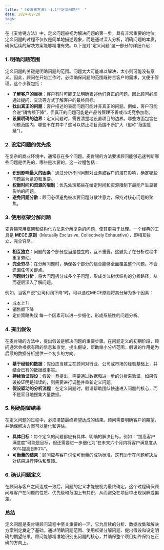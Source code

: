 ```yaml
---
title: "《麦肯锡方法》-1.1**定义问题**  "
date: 2024-09-28
tags: 
---
```

在《麦肯锡方法》中，定义问题被视为解决问题的第一步，具有非常重要的地位。定义问题的过程不仅仅是简单地描述现象，而是通过深入分析，明确问题的本质，确保后续的解决方案能够精准有效。以下是对“定义问题”这一部分的详细介绍：

### 1. **明确问题范围**
   定义问题的关键是明确问题的范围。问题太大可能难以解决，太小则可能没有意义。因此，顾问在开始工作时，必须确保问题的范围既符合客户的需求，又便于管理。这个步骤包括：
   - **了解客户的目标**：客户有时可能无法明确表述他们真正的问题，因此顾问必须通过提问、交流等方式了解客户的最终目标。
   - **找出真正的问题**：客户描述的表面问题可能并非真正的问题。例如，客户可能会说“销售额下降”，但真正的问题可能是产品线管理不善或市场竞争加剧。
   - **设置明确的边界**：定义问题时，需要清楚地设置项目的边界。哪些方面包含在问题范围内，哪些不在其中？这可以防止项目范围不断扩大（俗称“范围蔓延”）。

### 2. **设定问题的优先级**
   在复杂的商业环境中，通常存在多个问题。麦肯锡的方法要求顾问能够迅速判断哪些问题是优先的，哪些是次要的。这一过程包括：
   - **识别影响最大的因素**：通过分析不同问题对业务或客户的潜在影响，确定哪些问题最为紧迫和重要。
   - **权衡时间和资源的限制**：优先处理那些在给定时间和资源限制下最能产生显著影响的问题。
   - **避免问题分散**：顾问必须避免被次要问题分散注意力，保持对核心问题的聚焦。

### 3. **使用框架分解问题**
   麦肯锡常用框架和结构化方法来分解复杂的问题，使其更易于处理。一个经典的工具是 **MECE 原则**（Mutually Exclusive, Collectively Exhaustive），即相互独立，完全穷尽。
   - **相互独立**：问题的各个部分应当是独立的，互不重叠。这避免了在分析过程中重复劳动。
   - **完全穷尽**：在分解问题时，确保各个部分的组合能够全面覆盖整个问题，不会遗漏任何关键点。
   - **问题树分析**：将大问题拆分成多个子问题，形成类似树状结构的分析路径，从而逐层深入了解问题。

   例如，当客户说“公司利润下降”时，可以通过MECE原则将其分解为多个因素：
   - 成本上升
   - 销售额下降
   - 定价策略失误
      每一个因素可以进一步细化，形成系统性的问题分析。

### 4. **提出假设**
   在麦肯锡的方法中，提出假设是解决问题的重要步骤。在问题定义的初期阶段，顾问通常会根据有限的信息和直觉，提出假设，帮助缩小分析范围。假设的作用是为后续的数据分析提供一个初步的方向。
   - **基于经验和数据**：假设应当建立在顾问对行业、公司或市场的经验基础上，并结合已有的数据或事实。
   - **持续验证假设**：假设一旦提出，需要通过数据和进一步的分析来验证。如果假设被证明是错误的，则需要进行调整并重新定义问题。
   - **假设驱动的分析流程**：在定义问题时，假设帮助团队快速进入问题的核心，而不是盲目地搜集大量数据。

### 5. **明确期望结果**
   在定义问题的过程中，必须清楚最终希望达成的结果。顾问需要明确客户的期望，并确保解决方案可以量化和评估。
   - **具体目标**：每个定义的问题都应有具体、明确的解决目标。例如：“提高客户满意度”可能是目标，但还需要进一步细化为“在未来六个月内将客户满意度从80%提高到90%”。
   - **可衡量的结果**：顾问应与客户讨论可衡量的成功标准，这有助于在问题解决后对结果进行评估和反馈。

### 6. **确认问题定义**
   在顾问与客户之间达成一致后，问题的定义才能被视为最终确定。这个过程确保顾问与客户在问题的性质、优先级和范围上有共识，从而避免在项目中出现误解或偏差。

### 总结
定义问题是麦肯锡顾问流程中至关重要的一环，它为后续的分析、数据收集和解决方案制定奠定了基础。通过明确问题范围、使用框架分解问题、提出假设和设定明确的期望结果，顾问能够精准地识别出问题的核心，并确保整个项目始终保持在正确的方向上。